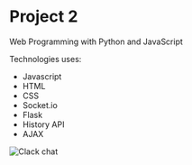 # Project 2

Web Programming with Python and JavaScript

Technologies uses:
- Javascript
- HTML
- CSS
- Socket.io
- Flask
- History API
- AJAX

![Clack chat](~/Pictures/clack.png)
